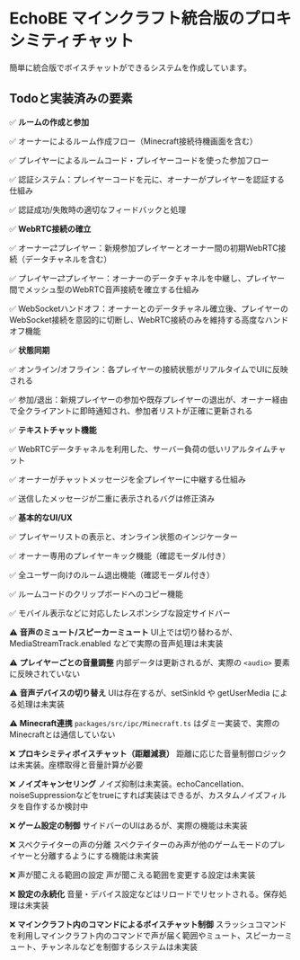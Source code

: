 # EchoBE マインクラフト統合版のプロキシミティチャット
簡単に統合版でボイスチャットができるシステムを作成しています。

## Todoと実装済みの要素


✅ **ルームの作成と参加**

✅ オーナーによるルーム作成フロー（Minecraft接続待機画面を含む）

✅ プレイヤーによるルームコード・プレイヤーコードを使った参加フロー

✅ 認証システム：プレイヤーコードを元に、オーナーがプレイヤーを認証する仕組み

✅ 認証成功/失敗時の適切なフィードバックと処理

✅ **WebRTC接続の確立**

✅ オーナー⇄プレイヤー：新規参加プレイヤーとオーナー間の初期WebRTC接続（データチャネルを含む）

✅ プレイヤー⇄プレイヤー：オーナーのデータチャネルを中継し、プレイヤー間でメッシュ型のWebRTC音声接続を確立する仕組み

✅ WebSocketハンドオフ：オーナーとのデータチャネル確立後、プレイヤーのWebSocket接続を意図的に切断し、WebRTC接続のみを維持する高度なハンドオフ機能

✅ **状態同期**

✅ オンライン/オフライン：各プレイヤーの接続状態がリアルタイムでUIに反映される

✅ 参加/退出：新規プレイヤーの参加や既存プレイヤーの退出が、オーナー経由で全クライアントに即時通知され、参加者リストが正確に更新される

✅ **テキストチャット機能**

✅ WebRTCデータチャネルを利用した、サーバー負荷の低いリアルタイムチャット

✅ オーナーがチャットメッセージを全プレイヤーに中継する仕組み

✅ 送信したメッセージが二重に表示されるバグは修正済み

✅ **基本的なUI/UX**

✅ プレイヤーリストの表示と、オンライン状態のインジケーター

✅ オーナー専用のプレイヤーキック機能（確認モーダル付き）

✅ 全ユーザー向けのルーム退出機能（確認モーダル付き）

✅ ルームコードのクリップボードへのコピー機能

✅ モバイル表示などに対応したレスポンシブな設定サイドバー

⚠️ **音声のミュート/スピーカーミュート**
UI上では切り替わるが、MediaStreamTrack.enabled などで実際の音声処理は未実装

⚠️ **プレイヤーごとの音量調整**
内部データは更新されるが、実際の `<audio>` 要素に反映されていない

⚠️ **音声デバイスの切り替え**
UIは存在するが、setSinkId や getUserMedia による処理は未実装

⚠️ **Minecraft連携**
`packages/src/ipc/Minecraft.ts` はダミー実装で、実際のMinecraftとは通信していない

❌ **プロキシミティボイスチャット（距離減衰）**
距離に応じた音量制御ロジックは未実装。座標取得と音量計算が必要

❌ **ノイズキャンセリング**
ノイズ抑制は未実装。echoCancellation、noiseSuppressionなどをtrueにすれば実装はできるが、カスタムノイズフィルタを自作するか検討中

❌ **ゲーム設定の制御**
サイドバーのUIはあるが、実際の機能は未実装

❌ スペクテイターの声の分離
スペクテイターのみ声が他のゲームモードのプレイヤーと分離するようにする機能は未実装

❌ 声が聞こえる範囲の設定
声が聞こえる範囲を変更する設定は未実装

❌ **設定の永続化**
音量・デバイス設定などはリロードでリセットされる。保存処理は未実装

❌ **マインクラフト内のコマンドによるボイスチャット制御**
スラッシュコマンドを利用しマインクラフト内のコマンドで声が届く範囲やミュート、スピーカーミュート、チャンネルなどを制御するシステムは未実装